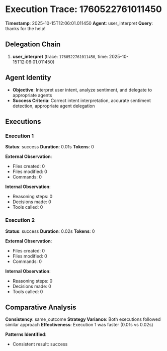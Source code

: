 # Execution Trace: 1760522761011450

**Timestamp**: 2025-10-15T12:06:01.011450
**Agent**: user_interpret
**Query**: thanks for the help!

## Delegation Chain

1. **user_interpret** (trace: `1760522761011450`, time: 2025-10-15T12:06:01.011450)

## Agent Identity

- **Objective**: Interpret user intent, analyze sentiment, and delegate to appropriate agents
- **Success Criteria**: Correct intent interpretation, accurate sentiment detection, appropriate agent delegation

## Executions

### Execution 1

**Status**: success
**Duration**: 0.01s
**Tokens**: 0

**External Observation**:
- Files created: 0
- Files modified: 0
- Commands: 0

**Internal Observation**:
- Reasoning steps: 0
- Decisions made: 0
- Tools called: 0

### Execution 2

**Status**: success
**Duration**: 0.02s
**Tokens**: 0

**External Observation**:
- Files created: 0
- Files modified: 0
- Commands: 0

**Internal Observation**:
- Reasoning steps: 0
- Decisions made: 0
- Tools called: 0

## Comparative Analysis

**Consistency**: same_outcome
**Strategy Variance**: Both executions followed similar approach
**Effectiveness**: Execution 1 was faster (0.01s vs 0.02s)

**Patterns Identified**:

- Consistent result: success

